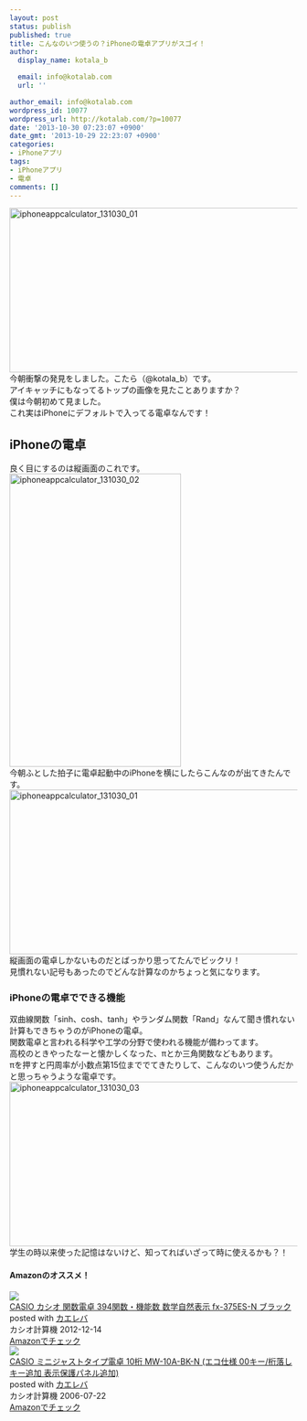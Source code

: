 ```yaml
---
layout: post
status: publish
published: true
title: こんなのいつ使うの？iPhoneの電卓アプリがスゴイ！
author:
  display_name: kotala_b

  email: info@kotalab.com
  url: ''

author_email: info@kotalab.com
wordpress_id: 10077
wordpress_url: http://kotalab.com/?p=10077
date: '2013-10-30 07:23:07 +0900'
date_gmt: '2013-10-29 22:23:07 +0900'
categories:
- iPhoneアプリ
tags:
- iPhoneアプリ
- 電卓
comments: []
---
```

<p><img src="http://kotalab.com/wp-content/uploads/iphoneappcalculator_131030_01-546x288.jpg" alt="iphoneappcalculator_131030_01" width="546" height="288" class="alignnone size-large wp-image-10078" /><br />
今朝衝撃の発見をしました。こたら（@kotala_b）です。<br />
アイキャッチにもなってるトップの画像を見たことありますか？<br />
僕は今朝初めて見ました。<br />
これ実はiPhoneにデフォルトで入ってる電卓なんです！<br />
<!--more--></p>
<h2>iPhoneの電卓</h2>
<p>良く目にするのは縦画面のこれです。<br />
<img src="http://kotalab.com/wp-content/uploads/iphoneappcalculator_131030_02-300x513.jpg" alt="iphoneappcalculator_131030_02" width="300" height="513" class="alignnone size-medium wp-image-10079" /><br />
今朝ふとした拍子に電卓起動中のiPhoneを横にしたらこんなのが出てきたんです。<br />
<img src="http://kotalab.com/wp-content/uploads/iphoneappcalculator_131030_01-546x288.jpg" alt="iphoneappcalculator_131030_01" width="546" height="288" class="alignnone size-large wp-image-10078" /><br />
縦画面の電卓しかないものだとばっかり思ってたんでビックリ！<br />
見慣れない記号もあったのでどんな計算なのかちょっと気になります。</p>
<h3>iPhoneの電卓でできる機能</h3>
<p>双曲線関数「sinh、cosh、tanh」やランダム関数「Rand」なんて聞き慣れない計算もできちゃうのがiPhoneの電卓。<br />
関数電卓と言われる科学や工学の分野で使われる機能が備わってます。<br />
高校のときやったなーと懐かしくなった、&pi;とか三角関数などもあります。<br />
&pi;を押すと円周率が小数点第15位まででてきたりして、こんなのいつ使うんだかと思っちゃうような電卓です。<br />
<img src="http://kotalab.com/wp-content/uploads/iphoneappcalculator_131030_03-546x288.jpg" alt="iphoneappcalculator_131030_03" width="546" height="288" class="alignnone size-large wp-image-10083" /><br />
学生の時以来使った記憶はないけど、知ってればいざって時に使えるかも？！</p>
<h4 class="aam">Amazonのオススメ！</h4>
<div class="kaerebalink-box">
<div class="kaerebalink-image"><a href="http://www.amazon.co.jp/exec/obidos/ASIN/B00AFN7MIA/same-22/ref=nosim/" rel="nofollow" target="_blank"><img src="http://ecx.images-amazon.com/images/I/51%2BjtM2B2eL._SL160_.jpg" style="border: none;" /></a></div>
<div class="kaerebalink-info">
<div class="kaerebalink-name"><a href="http://www.amazon.co.jp/exec/obidos/ASIN/B00AFN7MIA/same-22/ref=nosim/" rel="nofollow" target="_blank">CASIO カシオ 関数電卓 394関数・機能数 数学自然表示 fx-375ES-N ブラック</a>
<div class="kaerebalink-powered-date">posted with <a href="http://kaereba.com" rel="nofollow" target="_blank">カエレバ</a></div>
</div>
<div class="kaerebalink-detail"> カシオ計算機 2012-12-14    </div>
<div class="kaerebalink-link1">
<div class="shoplinkamazon"><a href="http://www.amazon.co.jp/gp/search?keywords=fx-375ES-N&__mk_ja_JP=%83J%83%5E%83J%83i&tag=same-22" rel="nofollow" target="_blank" title="アマゾン" >Amazonでチェック</a></div>
</div>
</div>
<div class="booklink-footer"></div>
</div>
<div class="kaerebalink-box">
<div class="kaerebalink-image"><a href="http://www.amazon.co.jp/exec/obidos/ASIN/B000GH2QRC/same-22/ref=nosim/" rel="nofollow" target="_blank"><img src="http://ecx.images-amazon.com/images/I/51ZRJYSAG2L._SL160_.jpg" style="border: none;" /></a></div>
<div class="kaerebalink-info">
<div class="kaerebalink-name"><a href="http://www.amazon.co.jp/exec/obidos/ASIN/B000GH2QRC/same-22/ref=nosim/" rel="nofollow" target="_blank">CASIO ミニジャストタイプ電卓 10桁 MW-10A-BK-N (エコ仕様 00キー/桁落しキー追加 表示保護パネル追加)</a>
<div class="kaerebalink-powered-date">posted with <a href="http://kaereba.com" rel="nofollow" target="_blank">カエレバ</a></div>
</div>
<div class="kaerebalink-detail"> カシオ計算機 2006-07-22    </div>
<div class="kaerebalink-link1">
<div class="shoplinkamazon"><a href="http://www.amazon.co.jp/gp/search?keywords=MW-10A-BK-N&__mk_ja_JP=%83J%83%5E%83J%83i&tag=same-22" rel="nofollow" target="_blank" title="アマゾン" >Amazonでチェック</a></div>
</div>
</div>
<div class="booklink-footer"></div>
</div>
